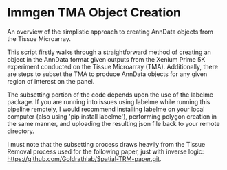 # Immgen TMA Object Creation
An overview of the simplistic approach to creating AnnData objects from the Tissue Microarray.

This script firstly walks through a straightforward method of creating an object in the AnnData format given outputs from the Xenium Prime 5K experiment conducted on the Tissue Microarray (TMA). Additionally, there are steps to subset the TMA to produce AnnData objects for any given region of interest on the panel.

The subsetting portion of the code depends upon the use of the labelme package. If you are running into issues using labelme while running this pipeline remotely, I would recommend installing labelme on your local computer (also using 'pip install labelme'), performing polygon creation in the same manner, and uploading the resulting json file back to your remote directory.

I must note that the subsetting process draws heavily from the Tissue Removal process used for the following paper, just with inverse logic: https://github.com/Goldrathlab/Spatial-TRM-paper.git.
